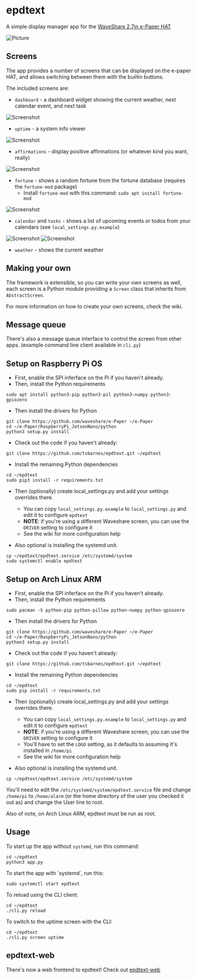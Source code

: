 # epdtext

A simple display manager app for the [WaveShare 2.7in e-Paper HAT](https://www.waveshare.com/2.7inch-e-paper-hat.htm)

![Picture](/screenshots/picture.jpg)

## Screens

The app provides a number of screens that can be displayed on the e-paper HAT, and allows switching between them with the builtin buttons.

The included screens are:

* `dashboard` - a dashboard widget showing the current weather, next calendar event, and next task

![Screenshot](/screenshots/dashboard.png)

* `uptime` - a system info viewer

![Screenshot](/screenshots/system.png)

* `affirmations` - display positive affirmations (or whatever kind you want, really)

![Screenshot](/screenshots/affirmations.png)

* `fortune` - shows a random fortune from the fortune database (requires the `fortune-mod` package)
  * Install `fortune-mod` with this command: `sudo apt install fortune-mod`

![Screenshot](/screenshots/fortune.png)
* `calendar` and `tasks` - shows a list of upcoming events or todos from your calendars (see `local_settings.py.example`)

![Screenshot](/screenshots/calendar.png)
![Screenshot](/screenshots/tasks.png)

* `weather` - shows the current weather

## Making your own

The framework is extensible, so you can write your own screens as well, each screen is a Python module providing a `Screen` class that inherits from `AbstractScreen`.

For more information on how to create your own screens, check the wiki.

## Message queue

There's also a message queue interface to control the screen from other apps. (example command line client available in `cli.py`)

## Setup on Raspberry Pi OS

* First, enable the SPI inferface on the Pi if you haven't already.
* Then, install the Python requirements

```shell
sudo apt install python3-pip python3-pil python3-numpy python3-gpiozero
```

* Then install the drivers for Python

```shell
git clone https://github.com/waveshare/e-Paper ~/e-Paper
cd ~/e-Paper/RaspberryPi_JetsonNano/python
python3 setup.py install
```

* Check out the code if you haven't already:

```shell
git clone https://github.com/tsbarnes/epdtext.git ~/epdtext
```

* Install the remaining Python dependencies
```shell
cd ~/epdtext
sudo pip3 install -r requirements.txt
```

* Then (optionally) create local_settings.py and add your settings overrides there.
  * You can copy `local_settings.py.example` to `local_settings.py` and edit it to configure `epdtext`
  * **NOTE**: if you're using a different Waveshare screen, you can use the `DRIVER` setting to configure it
  * See the wiki for more configuration help

* Also optional is installing the systemd unit.

```shell
cp ~/epdtext/epdtext.service /etc/systemd/system
sudo systemctl enable epdtext
```

## Setup on Arch Linux ARM

* First, enable the SPI inferface on the Pi if you haven't already.
* Then, install the Python requirements

```shell
sudo pacman -S python-pip python-pillow python-numpy python-gpiozero
```

* Then install the drivers for Python

```shell
git clone https://github.com/waveshare/e-Paper ~/e-Paper
cd ~/e-Paper/RaspberryPi_JetsonNano/python
python3 setup.py install
```

* Check out the code if you haven't already:

```shell
git clone https://github.com/tsbarnes/epdtext.git ~/epdtext
```

* Install the remaining Python dependencies
```shell
cd ~/epdtext
sudo pip install -r requirements.txt
```

* Then (optionally) create local_settings.py and add your settings overrides there.
  * You can copy `local_settings.py.example` to `local_settings.py` and edit it to configure `epdtext`
  * **NOTE**: if you're using a different Waveshare screen, you can use the `DRIVER` setting to configure it
  * You'll have to set the `LOGO` setting, as it defaults to assuming it's installed in `/home/pi`
  * See the wiki for more configuration help

* Also optional is installing the systemd unit.

```shell
cp ~/epdtext/epdtext.service /etc/systemd/system
```

You'll need to edit the `/etc/systemd/system/epdtext.service` file and change `/home/pi` to `/home/alarm`
(or the home directory of the user you checked it out as) and change the User line to root.

Also of note, on Arch Linux ARM, epdtext must be run as root.

## Usage

To start up the app without `systemd`, run this command:
```shell
cd ~/epdtext
python3 app.py
```

To start the app with ´systemd´, run this:
```shell
sudo systemctl start epdtext
```

To reload using the CLI client:
```shell
cd ~/epdtext
./cli.py reload
```

To switch to the uptime screen with the CLI:
```shell
cd ~/epdtext
./cli.py screen uptime
```

## epdtext-web

There's now a web frontend to epdtext! Check out [epdtext-web](https://github.com/tsbarnes/epdtext-web)
